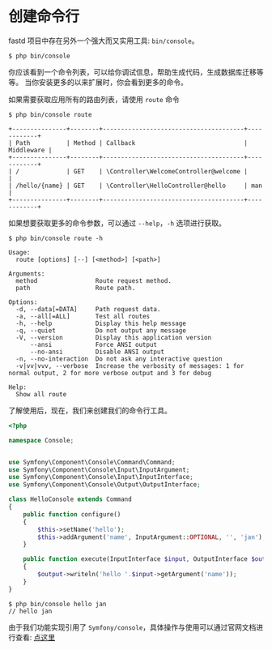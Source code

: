 # 创建命令行

fastd 项目中存在另外一个强大而又实用工具: `bin/console`。

```shell
$ php bin/console
```

你应该看到一个命令列表，可以给你调试信息，帮助生成代码，生成数据库迁移等等。 当你安装更多的以来扩展时，你会看到更多的命令。

如果需要获取应用所有的路由列表，请使用 `route` 命令

```shell
$ php bin/console route
```

```git
+---------------+--------+---------------------------------------+------------+
| Path          | Method | Callback                              | Middleware |
+---------------+--------+---------------------------------------+------------+
| /             | GET    | \Controller\WelcomeController@welcome |            |
| /hello/{name} | GET    | \Controller\HelloController@hello     | man        |
+---------------+--------+---------------------------------------+------------+
```

如果想要获取更多的命令参数，可以通过 `--help`，`-h` 选项进行获取。

```shell
$ php bin/console route -h
```

```git
Usage:
  route [options] [--] [<method>] [<path>]

Arguments:
  method                Route request method.
  path                  Route path.

Options:
  -d, --data[=DATA]     Path request data.
  -a, --all[=ALL]       Test all routes
  -h, --help            Display this help message
  -q, --quiet           Do not output any message
  -V, --version         Display this application version
      --ansi            Force ANSI output
      --no-ansi         Disable ANSI output
  -n, --no-interaction  Do not ask any interactive question
  -v|vv|vvv, --verbose  Increase the verbosity of messages: 1 for normal output, 2 for more verbose output and 3 for debug

Help:
  Show all route
```

了解使用后，现在，我们来创建我们的命令行工具。

```php
<?php

namespace Console;


use Symfony\Component\Console\Command\Command;
use Symfony\Component\Console\Input\InputArgument;
use Symfony\Component\Console\Input\InputInterface;
use Symfony\Component\Console\Output\OutputInterface;

class HelloConsole extends Command
{
    public function configure()
    {
        $this->setName('hello');
        $this->addArgument('name', InputArgument::OPTIONAL, '', 'jan');
    }

    public function execute(InputInterface $input, OutputInterface $output)
    {
        $output->writeln('hello '.$input->getArgument('name'));
    }
}
```

```shell
$ php bin/console hello jan
// hello jan
```

由于我们功能实现引用了 `Symfony/console`，具体操作与使用可以通过官网文档进行查看: [点这里](http://symfony.com/doc/current/components/console.html)

